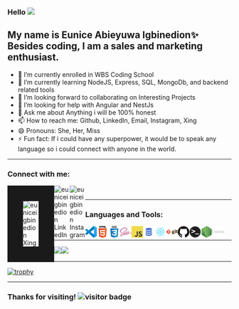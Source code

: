 ### Hello <img src="https://raw.githubusercontent.com/MartinHeinz/MartinHeinz/master/wave.gif" width="20px" style="max-width:100%;"> 

My name is Eunice Abieyuwa Igbinedion✨ Besides coding, I am a sales and marketing enthusiast.
------

- 🔭 I’m currently enrolled in WBS Coding School
- 🌱 I’m currently learning NodeJS, Express, SQL, MongoDb, and backend related tools
- 👯 I’m looking forward to collaborating on Interesting Projects
- 🤔 I’m looking for help with Angular and NestJs
- 💬 Ask me about Anything i will be 100% honest
- 📫 How to reach me: Github, LinkedIn, Email, Instagram, Xing
- 😄 Pronouns: She, Her, Miss
- ⚡ Fun fact: If i could have any superpower, it would be to speak any language so i could connect with anyone in the world.

---

### Connect with me:
[<img align="left" alt="euniceigbinedion Xing" width="35px" border="35px" src="https://cdn.jsdelivr.net/npm/simple-icons@v3/icons/xing.svg" />][Xing]
[<img align="left" alt="euniceigbinedion LinkedIn" width="35px" src="https://cdn.jsdelivr.net/npm/simple-icons@v3/icons/linkedin.svg" />][linkedin]
[<img align="left" alt="euniceigbinedion Instagram" width="35px" src="https://cdn.jsdelivr.net/npm/simple-icons@v3/icons/instagram.svg" />][instagram]

<br />

[Xing ]: https://www.xing.com/profile/EuniceAbieyuwa_Igbinedion/cv
[instagram]: https://www.instagram.com/leuchtender_stern18/
[linkedin]: https://www.linkedin.com/in/eunice-abieyuwa-igbinedion-82bb88117/

---

### Languages and Tools:

<img align="left" alt="Visual Studio Code" width="26px" src="https://raw.githubusercontent.com/github/explore/80688e429a7d4ef2fca1e82350fe8e3517d3494d/topics/visual-studio-code/visual-studio-code.png" />
<img align="left" alt="HTML5" width="26px" src="https://raw.githubusercontent.com/github/explore/80688e429a7d4ef2fca1e82350fe8e3517d3494d/topics/html/html.png" />
<img align="left" alt="CSS3" width="26px" src="https://raw.githubusercontent.com/github/explore/80688e429a7d4ef2fca1e82350fe8e3517d3494d/topics/css/css.png" />
<img align="left" alt="Sass" width="26px" src="https://raw.githubusercontent.com/github/explore/80688e429a7d4ef2fca1e82350fe8e3517d3494d/topics/sass/sass.png" />
<img align="left" alt="JavaScript" width="26px" src="https://raw.githubusercontent.com/github/explore/80688e429a7d4ef2fca1e82350fe8e3517d3494d/topics/javascript/javascript.png" />
<img align="left" alt="SQL" width="26px" src="https://raw.githubusercontent.com/github/explore/80688e429a7d4ef2fca1e82350fe8e3517d3494d/topics/sql/sql.png" />
<img align="left" alt="React" width="26px" src="https://raw.githubusercontent.com/github/explore/80688e429a7d4ef2fca1e82350fe8e3517d3494d/topics/react/react.png" />
<img align="left" alt="Git" width="26px" src="https://raw.githubusercontent.com/github/explore/80688e429a7d4ef2fca1e82350fe8e3517d3494d/topics/git/git.png" />
<img align="left" alt="GitHub" width="26px" src="https://raw.githubusercontent.com/github/explore/78df643247d429f6cc873026c0622819ad797942/topics/github/github.png" />
<img align="left" alt="Terminal" width="26px" src="https://raw.githubusercontent.com/github/explore/80688e429a7d4ef2fca1e82350fe8e3517d3494d/topics/terminal/terminal.png" />
<img align="left" alt="NodeJS" width="26px" src="https://raw.githubusercontent.com/github/explore/80688e429a7d4ef2fca1e82350fe8e3517d3494d/topics/nodejs/nodejs.png" />
<img align="left" alt="Express" width="26px" src="https://raw.githubusercontent.com/github/explore/80688e429a7d4ef2fca1e82350fe8e3517d3494d/topics/express/express.png" />

<br />


---

<img height="200em" src="https://github-readme-stats.vercel.app/api?username=Eunnylans&show_icons=true&hide_border=false&&count_private=true&include_all_commits=true&theme=radical" /><img height="200em" src="https://github-readme-stats.vercel.app/api/top-langs?username=Eunnylans&show_icons=true&hide_border=false&&count_private=true&include_all_commits=true&theme=radical" />

---

[![trophy](https://github-profile-trophy.vercel.app/?username=Eunnylans)](https://github.com/Eunnylans/github-profile-trophy)

---

### Thanks for visiting! ![visitor badge](https://visitor-badge.glitch.me/badge?page_id=Eunnylans.visitor-badge)


